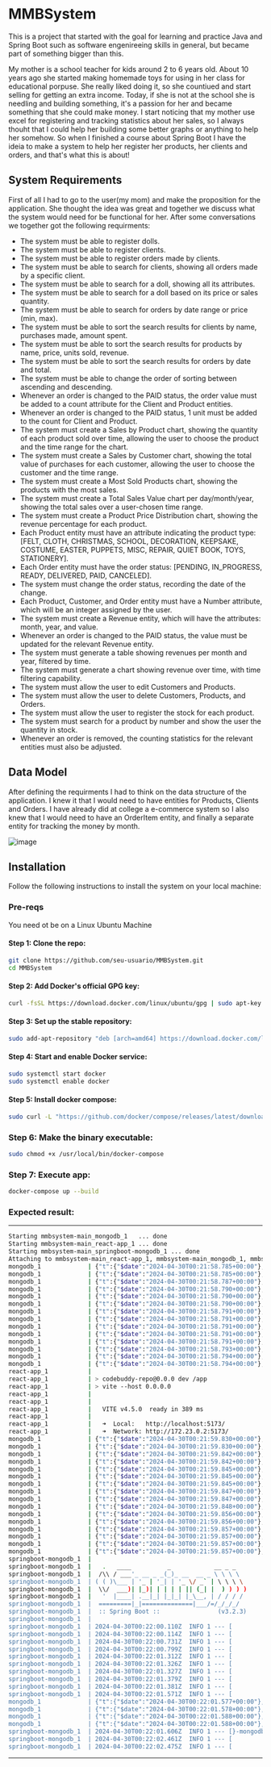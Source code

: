 # MMBSystem

This is a project that started with the goal for learning and practice Java and Spring Boot such as software engenireeing skills in general, but became part of something bigger than this.

My mother is a school teacher for kids around 2 to 6 years old. About 10 years ago she started making homemade toys for using in her class for educational porpuse. She really liked doing it, so she countiued and start selling for getting an extra income. Today, if she is not at the school she is needling and building something, it's a passion for her and became something that she could make money. I start noticing that my mother use excel for registering and tracking statistics about her sales, so I always thouht that I could help her building some better graphs or anything to help her somehow. So when I finished a course about Spring Boot I have the ideia to make a system to help her register her products, her clients and orders, and that's what this is about!

## System Requirements 

First of all I had to go to the user(my mom) and make the proposition for the application. She thought the idea was great and together we discuss what the system would need for be functional for her. After some conversations we together got the following requirments:

- The system must be able to register dolls.
- The system must be able to register clients.
- The system must be able to register orders made by clients.
- The system must be able to search for clients, showing all orders made by a specific client.
- The system must be able to search for a doll, showing all its attributes.
- The system must be able to search for a doll based on its price or sales quantity.
- The system must be able to search for orders by date range or price (min, max).
- The system must be able to sort the search results for clients by name, purchases made, amount spent.
- The system must be able to sort the search results for products by name, price, units sold, revenue.
- The system must be able to sort the search results for orders by date and total.
- The system must be able to change the order of sorting between ascending and descending.
- Whenever an order is changed to the PAID status, the order value must be added to a count attribute for the Client and Product entities.
-  Whenever an order is changed to the PAID status, 1 unit must be added to the count for Client and Product.
- The system must create a Sales by Product chart, showing the quantity of each product sold over time, allowing the user to choose the product and the time range for the chart.
- The system must create a Sales by Customer chart, showing the total value of purchases for each customer, allowing the user to choose the customer and the time range.
- The system must create a Most Sold Products chart, showing the products with the most sales.
- The system must create a Total Sales Value chart per day/month/year, showing the total sales over a user-chosen time range.
- The system must create a Product Price Distribution chart, showing the revenue percentage for each product.
- Each Product entity must have an attribute indicating the product type: [FELT, CLOTH, CHRISTMAS, SCHOOL, DECORATION, KEEPSAKE, COSTUME, EASTER, PUPPETS, MISC, REPAIR, QUIET BOOK, TOYS, STATIONERY].
- Each Order entity must have the order status: [PENDING, IN_PROGRESS, READY, DELIVERED, PAID, CANCELED].
- The system must change the order status, recording the date of the change.
- Each Product, Customer, and Order entity must have a Number attribute, which will be an integer assigned by the user.
- The system must create a Revenue entity, which will have the attributes: month, year, and value.
- Whenever an order is changed to the PAID status, the value must be updated for the relevant Revenue entity.
- The system must generate a table showing revenues per month and year, filtered by time.
- The system must generate a chart showing revenue over time, with time filtering capability.
- The system must allow the user to edit Customers and Products.
- The system must allow the user to delete Customers, Products, and Orders.
- The system must allow the user to register the stock for each product.
- The system must search for a product by number and show the user the quantity in stock.
- Whenever an order is removed, the counting statistics for the relevant entities must also be adjusted.

## Data Model

After defining the requirments I had to think on the data structure of the application. I knew it that I would need to have entities for Products, Clients and Orders. I have already did at college a e-commerce system so I also knew that I would need to have an OrderItem entity, and finally a separate entity for tracking the money by month.

![image](https://github.com/enzomaneira/MMBSystem/assets/62163206/86922eb2-7392-47fa-84e9-7b6b04573ce1)


## Installation

Follow the following instructions to install the system on your local machine:

### Pre-reqs

You need ot be on a Linux Ubuntu Machine

#### Step 1: Clone the repo:

```bash
git clone https://github.com/seu-usuario/MMBSystem.git
cd MMBSystem
```
#### Step 2: Add Docker's official GPG key:

```bash
curl -fsSL https://download.docker.com/linux/ubuntu/gpg | sudo apt-key add -
```

#### Step 3: Set up the stable repository:

```bash
sudo add-apt-repository "deb [arch=amd64] https://download.docker.com/linux/ubuntu $(lsb_release -cs) stable"  # For Debian/Ubuntu-based systems
```

#### Step 4: Start and enable Docker service:

```bash
sudo systemctl start docker
sudo systemctl enable docker
```


#### Step 5: Install docker compose:

```bash
sudo curl -L "https://github.com/docker/compose/releases/latest/download/docker-compose-$(uname -s)-$(uname -m)" -o /usr/local/bin/docker-compose
```

### Step 6: Make the binary executable:

```bash
sudo chmod +x /usr/local/bin/docker-compose
```

### Step 7: Execute app:

```bash
docker-compose up --build
```

### Expected result:

-----------------------------------------------------------------------------------------------------------------------------------------------------------------------------------------------------------------------------------------------

```bash
Starting mmbsystem-main_mongodb_1   ... done
Starting mmbsystem-main_react-app_1 ... done
Starting mmbsystem-main_springboot-mongodb_1 ... done
Attaching to mmbsystem-main_react-app_1, mmbsystem-main_mongodb_1, mmbsystem-main_springboot-mongodb_1
mongodb_1             | {"t":{"$date":"2024-04-30T00:21:58.785+00:00"},"s":"I",  "c":"CONTROL",  "id":23285,   "ctx":"main","msg":"Automatically disabling TLS 1.0, to force-enable TLS 1.0 specify --sslDisabledProtocols 'none'"}
mongodb_1             | {"t":{"$date":"2024-04-30T00:21:58.785+00:00"},"s":"I",  "c":"NETWORK",  "id":4915701, "ctx":"main","msg":"Initialized wire specification","attr":{"spec":{"incomingExternalClient":{"minWireVersion":0,"maxWireVersion":21},"incomingInternalClient":{"minWireVersion":0,"maxWireVersion":21},"outgoing":{"minWireVersion":6,"maxWireVersion":21},"isInternalClient":true}}}
mongodb_1             | {"t":{"$date":"2024-04-30T00:21:58.787+00:00"},"s":"I",  "c":"NETWORK",  "id":4648601, "ctx":"main","msg":"Implicit TCP FastOpen unavailable. If TCP FastOpen is required, set tcpFastOpenServer, tcpFastOpenClient, and tcpFastOpenQueueSize."}
mongodb_1             | {"t":{"$date":"2024-04-30T00:21:58.790+00:00"},"s":"I",  "c":"REPL",     "id":5123008, "ctx":"main","msg":"Successfully registered PrimaryOnlyService","attr":{"service":"TenantMigrationDonorService","namespace":"config.tenantMigrationDonors"}}
mongodb_1             | {"t":{"$date":"2024-04-30T00:21:58.790+00:00"},"s":"I",  "c":"REPL",     "id":5123008, "ctx":"main","msg":"Successfully registered PrimaryOnlyService","attr":{"service":"TenantMigrationRecipientService","namespace":"config.tenantMigrationRecipients"}}
mongodb_1             | {"t":{"$date":"2024-04-30T00:21:58.790+00:00"},"s":"I",  "c":"CONTROL",  "id":5945603, "ctx":"main","msg":"Multi threading initialized"}
mongodb_1             | {"t":{"$date":"2024-04-30T00:21:58.791+00:00"},"s":"I",  "c":"TENANT_M", "id":7091600, "ctx":"main","msg":"Starting TenantMigrationAccessBlockerRegistry"}
mongodb_1             | {"t":{"$date":"2024-04-30T00:21:58.791+00:00"},"s":"I",  "c":"CONTROL",  "id":4615611, "ctx":"initandlisten","msg":"MongoDB starting","attr":{"pid":1,"port":27017,"dbPath":"/data/db","architecture":"64-bit","host":"7290ccc9a1bc"}}
mongodb_1             | {"t":{"$date":"2024-04-30T00:21:58.791+00:00"},"s":"I",  "c":"CONTROL",  "id":23403,   "ctx":"initandlisten","msg":"Build Info","attr":{"buildInfo":{"version":"7.0.8","gitVersion":"c5d33e55ba38d98e2f48765ec4e55338d67a4a64","openSSLVersion":"OpenSSL 3.0.2 15 Mar 2022","modules":[],"allocator":"tcmalloc","environment":{"distmod":"ubuntu2204","distarch":"x86_64","target_arch":"x86_64"}}}}
mongodb_1             | {"t":{"$date":"2024-04-30T00:21:58.791+00:00"},"s":"I",  "c":"CONTROL",  "id":51765,   "ctx":"initandlisten","msg":"Operating System","attr":{"os":{"name":"Ubuntu","version":"22.04"}}}
mongodb_1             | {"t":{"$date":"2024-04-30T00:21:58.791+00:00"},"s":"I",  "c":"CONTROL",  "id":21951,   "ctx":"initandlisten","msg":"Options set by command line","attr":{"options":{"net":{"bindIp":"*"}}}}
mongodb_1             | {"t":{"$date":"2024-04-30T00:21:58.793+00:00"},"s":"I",  "c":"STORAGE",  "id":22270,   "ctx":"initandlisten","msg":"Storage engine to use detected by data files","attr":{"dbpath":"/data/db","storageEngine":"wiredTiger"}}
mongodb_1             | {"t":{"$date":"2024-04-30T00:21:58.794+00:00"},"s":"I",  "c":"STORAGE",  "id":22297,   "ctx":"initandlisten","msg":"Using the XFS filesystem is strongly recommended with the WiredTiger storage engine. See http://dochub.mongodb.org/core/prodnotes-filesystem","tags":["startupWarnings"]}
mongodb_1             | {"t":{"$date":"2024-04-30T00:21:58.794+00:00"},"s":"I",  "c":"STORAGE",  "id":22315,   "ctx":"initandlisten","msg":"Opening WiredTiger","attr":{"config":"create,cache_size=3342M,session_max=33000,eviction=(threads_min=4,threads_max=4),config_base=false,statistics=(fast),log=(enabled=true,remove=true,path=journal,compressor=snappy),builtin_extension_config=(zstd=(compression_level=6)),file_manager=(close_idle_time=600,close_scan_interval=10,close_handle_minimum=2000),statistics_log=(wait=0),json_output=(error,message),verbose=[recovery_progress:1,checkpoint_progress:1,compact_progress:1,backup:0,checkpoint:0,compact:0,evict:0,history_store:0,recovery:0,rts:0,salvage:0,tiered:0,timestamp:0,transaction:0,verify:0,log:0],"}}
react-app_1           | 
react-app_1           | > codebuddy-repo@0.0.0 dev /app
react-app_1           | > vite --host 0.0.0.0
react-app_1           | 
react-app_1           | 
react-app_1           |   VITE v4.5.0  ready in 389 ms
react-app_1           | 
react-app_1           |   ➜  Local:   http://localhost:5173/
react-app_1           |   ➜  Network: http://172.23.0.2:5173/
mongodb_1             | {"t":{"$date":"2024-04-30T00:21:59.830+00:00"},"s":"I",  "c":"STORAGE",  "id":4795906, "ctx":"initandlisten","msg":"WiredTiger opened","attr":{"durationMillis":1036}}
mongodb_1             | {"t":{"$date":"2024-04-30T00:21:59.830+00:00"},"s":"I",  "c":"RECOVERY", "id":23987,   "ctx":"initandlisten","msg":"WiredTiger recoveryTimestamp","attr":{"recoveryTimestamp":{"$timestamp":{"t":0,"i":0}}}}
mongodb_1             | {"t":{"$date":"2024-04-30T00:21:59.842+00:00"},"s":"W",  "c":"CONTROL",  "id":22120,   "ctx":"initandlisten","msg":"Access control is not enabled for the database. Read and write access to data and configuration is unrestricted","tags":["startupWarnings"]}
mongodb_1             | {"t":{"$date":"2024-04-30T00:21:59.842+00:00"},"s":"W",  "c":"CONTROL",  "id":5123300, "ctx":"initandlisten","msg":"vm.max_map_count is too low","attr":{"currentValue":65530,"recommendedMinimum":1677720,"maxConns":838860},"tags":["startupWarnings"]}
mongodb_1             | {"t":{"$date":"2024-04-30T00:21:59.845+00:00"},"s":"I",  "c":"NETWORK",  "id":4915702, "ctx":"initandlisten","msg":"Updated wire specification","attr":{"oldSpec":{"incomingExternalClient":{"minWireVersion":0,"maxWireVersion":21},"incomingInternalClient":{"minWireVersion":0,"maxWireVersion":21},"outgoing":{"minWireVersion":6,"maxWireVersion":21},"isInternalClient":true},"newSpec":{"incomingExternalClient":{"minWireVersion":0,"maxWireVersion":21},"incomingInternalClient":{"minWireVersion":21,"maxWireVersion":21},"outgoing":{"minWireVersion":21,"maxWireVersion":21},"isInternalClient":true}}}
mongodb_1             | {"t":{"$date":"2024-04-30T00:21:59.845+00:00"},"s":"I",  "c":"REPL",     "id":5853300, "ctx":"initandlisten","msg":"current featureCompatibilityVersion value","attr":{"featureCompatibilityVersion":"7.0","context":"startup"}}
mongodb_1             | {"t":{"$date":"2024-04-30T00:21:59.845+00:00"},"s":"I",  "c":"STORAGE",  "id":5071100, "ctx":"initandlisten","msg":"Clearing temp directory"}
mongodb_1             | {"t":{"$date":"2024-04-30T00:21:59.847+00:00"},"s":"I",  "c":"CONTROL",  "id":6608200, "ctx":"initandlisten","msg":"Initializing cluster server parameters from disk"}
mongodb_1             | {"t":{"$date":"2024-04-30T00:21:59.847+00:00"},"s":"I",  "c":"CONTROL",  "id":20536,   "ctx":"initandlisten","msg":"Flow Control is enabled on this deployment"}
mongodb_1             | {"t":{"$date":"2024-04-30T00:21:59.848+00:00"},"s":"I",  "c":"FTDC",     "id":20625,   "ctx":"initandlisten","msg":"Initializing full-time diagnostic data capture","attr":{"dataDirectory":"/data/db/diagnostic.data"}}
mongodb_1             | {"t":{"$date":"2024-04-30T00:21:59.856+00:00"},"s":"I",  "c":"REPL",     "id":6015317, "ctx":"initandlisten","msg":"Setting new configuration state","attr":{"newState":"ConfigReplicationDisabled","oldState":"ConfigPreStart"}}
mongodb_1             | {"t":{"$date":"2024-04-30T00:21:59.856+00:00"},"s":"I",  "c":"STORAGE",  "id":22262,   "ctx":"initandlisten","msg":"Timestamp monitor starting"}
mongodb_1             | {"t":{"$date":"2024-04-30T00:21:59.857+00:00"},"s":"I",  "c":"NETWORK",  "id":23015,   "ctx":"listener","msg":"Listening on","attr":{"address":"/tmp/mongodb-27017.sock"}}
mongodb_1             | {"t":{"$date":"2024-04-30T00:21:59.857+00:00"},"s":"I",  "c":"NETWORK",  "id":23015,   "ctx":"listener","msg":"Listening on","attr":{"address":"0.0.0.0"}}
mongodb_1             | {"t":{"$date":"2024-04-30T00:21:59.857+00:00"},"s":"I",  "c":"NETWORK",  "id":23016,   "ctx":"listener","msg":"Waiting for connections","attr":{"port":27017,"ssl":"off"}}
mongodb_1             | {"t":{"$date":"2024-04-30T00:21:59.857+00:00"},"s":"I",  "c":"CONTROL",  "id":8423403, "ctx":"initandlisten","msg":"mongod startup complete","attr":{"Summary of time elapsed":{"Startup from clean shutdown?":true,"Statistics":{"Transport layer setup":"0 ms","Run initial syncer crash recovery":"0 ms","Create storage engine lock file in the data directory":"0 ms","Get metadata describing storage engine":"0 ms","Validate options in metadata against current startup options":"0 ms","Create storage engine":"1038 ms","Write current PID to file":"10 ms","Initialize FCV before rebuilding indexes":"3 ms","Drop abandoned idents and get back indexes that need to be rebuilt or builds that need to be restarted":"0 ms","Rebuild indexes for collections":"0 ms","Load cluster parameters from disk for a standalone":"0 ms","Build user and roles graph":"0 ms","Set up the background thread pool responsible for waiting for opTimes to be majority committed":"1 ms","Initialize information needed to make a mongod instance shard aware":"0 ms","Start up the replication coordinator":"2 ms","Start transport layer":"0 ms","_initAndListen total elapsed time":"1066 ms"}}}}
springboot-mongodb_1  | 
springboot-mongodb_1  |   .   ____          _            __ _ _
springboot-mongodb_1  |  /\\ / ___'_ __ _ _(_)_ __  __ _ \ \ \ \
springboot-mongodb_1  | ( ( )\___ | '_ | '_| | '_ \/ _` | \ \ \ \
springboot-mongodb_1  |  \\/  ___)| |_)| | | | | || (_| |  ) ) ) )
springboot-mongodb_1  |   '  |____| .__|_| |_|_| |_\__, | / / / /
springboot-mongodb_1  |  =========|_|==============|___/=/_/_/_/
springboot-mongodb_1  |  :: Spring Boot ::                (v3.2.3)
springboot-mongodb_1  | 
springboot-mongodb_1  | 2024-04-30T00:22:00.110Z  INFO 1 --- [           main] c.m.mongoproject.demo.DemoApplication    : Starting DemoApplication v0.0.1-SNAPSHOT using Java 17-ea with PID 1 (/app/app.jar started by root in /app)
springboot-mongodb_1  | 2024-04-30T00:22:00.114Z  INFO 1 --- [           main] c.m.mongoproject.demo.DemoApplication    : No active profile set, falling back to 1 default profile: "default"
springboot-mongodb_1  | 2024-04-30T00:22:00.731Z  INFO 1 --- [           main] .s.d.r.c.RepositoryConfigurationDelegate : Bootstrapping Spring Data MongoDB repositories in DEFAULT mode.
springboot-mongodb_1  | 2024-04-30T00:22:00.799Z  INFO 1 --- [           main] .s.d.r.c.RepositoryConfigurationDelegate : Finished Spring Data repository scanning in 64 ms. Found 5 MongoDB repository interfaces.
springboot-mongodb_1  | 2024-04-30T00:22:01.312Z  INFO 1 --- [           main] o.s.b.w.embedded.tomcat.TomcatWebServer  : Tomcat initialized with port 8080 (http)
springboot-mongodb_1  | 2024-04-30T00:22:01.326Z  INFO 1 --- [           main] o.apache.catalina.core.StandardService   : Starting service [Tomcat]
springboot-mongodb_1  | 2024-04-30T00:22:01.327Z  INFO 1 --- [           main] o.apache.catalina.core.StandardEngine    : Starting Servlet engine: [Apache Tomcat/10.1.19]
springboot-mongodb_1  | 2024-04-30T00:22:01.379Z  INFO 1 --- [           main] o.a.c.c.C.[Tomcat].[localhost].[/]       : Initializing Spring embedded WebApplicationContext
springboot-mongodb_1  | 2024-04-30T00:22:01.381Z  INFO 1 --- [           main] w.s.c.ServletWebServerApplicationContext : Root WebApplicationContext: initialization completed in 1186 ms
springboot-mongodb_1  | 2024-04-30T00:22:01.571Z  INFO 1 --- [           main] org.mongodb.driver.client                : MongoClient with metadata {"driver": {"name": "mongo-java-driver|sync|spring-boot", "version": "4.11.1"}, "os": {"type": "Linux", "name": "Linux", "architecture": "amd64", "version": "6.5.0-28-generic"}, "platform": "Java/Oracle Corporation/17-ea+14"} created with settings MongoClientSettings{readPreference=primary, writeConcern=WriteConcern{w=null, wTimeout=null ms, journal=null}, retryWrites=true, retryReads=true, readConcern=ReadConcern{level=null}, credential=null, transportSettings=null, streamFactoryFactory=null, commandListeners=[], codecRegistry=ProvidersCodecRegistry{codecProviders=[ValueCodecProvider{}, BsonValueCodecProvider{}, DBRefCodecProvider{}, DBObjectCodecProvider{}, DocumentCodecProvider{}, CollectionCodecProvider{}, IterableCodecProvider{}, MapCodecProvider{}, GeoJsonCodecProvider{}, GridFSFileCodecProvider{}, Jsr310CodecProvider{}, JsonObjectCodecProvider{}, BsonCodecProvider{}, EnumCodecProvider{}, com.mongodb.client.model.mql.ExpressionCodecProvider@49e4c2d5, com.mongodb.Jep395RecordCodecProvider@24a2e565, com.mongodb.KotlinCodecProvider@3e36b7a0]}, loggerSettings=LoggerSettings{maxDocumentLength=1000}, clusterSettings={hosts=[mongodb:27017], srvServiceName=mongodb, mode=SINGLE, requiredClusterType=UNKNOWN, requiredReplicaSetName='null', serverSelector='null', clusterListeners='[]', serverSelectionTimeout='30000 ms', localThreshold='15 ms'}, socketSettings=SocketSettings{connectTimeoutMS=10000, readTimeoutMS=0, receiveBufferSize=0, proxySettings=ProxySettings{host=null, port=null, username=null, password=null}}, heartbeatSocketSettings=SocketSettings{connectTimeoutMS=10000, readTimeoutMS=10000, receiveBufferSize=0, proxySettings=ProxySettings{host=null, port=null, username=null, password=null}}, connectionPoolSettings=ConnectionPoolSettings{maxSize=100, minSize=0, maxWaitTimeMS=120000, maxConnectionLifeTimeMS=0, maxConnectionIdleTimeMS=0, maintenanceInitialDelayMS=0, maintenanceFrequencyMS=60000, connectionPoolListeners=[], maxConnecting=2}, serverSettings=ServerSettings{heartbeatFrequencyMS=10000, minHeartbeatFrequencyMS=500, serverListeners='[]', serverMonitorListeners='[]'}, sslSettings=SslSettings{enabled=false, invalidHostNameAllowed=false, context=null}, applicationName='null', compressorList=[], uuidRepresentation=JAVA_LEGACY, serverApi=null, autoEncryptionSettings=null, dnsClient=null, inetAddressResolver=null, contextProvider=null}
mongodb_1             | {"t":{"$date":"2024-04-30T00:22:01.577+00:00"},"s":"I",  "c":"NETWORK",  "id":22943,   "ctx":"listener","msg":"Connection accepted","attr":{"remote":"172.23.0.4:41790","uuid":{"uuid":{"$uuid":"472b2433-c824-4350-aebf-d202ec58b108"}},"connectionId":1,"connectionCount":1}}
mongodb_1             | {"t":{"$date":"2024-04-30T00:22:01.578+00:00"},"s":"I",  "c":"NETWORK",  "id":22943,   "ctx":"listener","msg":"Connection accepted","attr":{"remote":"172.23.0.4:41792","uuid":{"uuid":{"$uuid":"3c9db9d1-bdf9-4c1c-9b45-ba9c22e02476"}},"connectionId":2,"connectionCount":2}}
mongodb_1             | {"t":{"$date":"2024-04-30T00:22:01.588+00:00"},"s":"I",  "c":"NETWORK",  "id":51800,   "ctx":"conn1","msg":"client metadata","attr":{"remote":"172.23.0.4:41790","client":"conn1","negotiatedCompressors":[],"doc":{"driver":{"name":"mongo-java-driver|sync|spring-boot","version":"4.11.1"},"os":{"type":"Linux","name":"Linux","architecture":"amd64","version":"6.5.0-28-generic"},"platform":"Java/Oracle Corporation/17-ea+14"}}}
mongodb_1             | {"t":{"$date":"2024-04-30T00:22:01.588+00:00"},"s":"I",  "c":"NETWORK",  "id":51800,   "ctx":"conn2","msg":"client metadata","attr":{"remote":"172.23.0.4:41792","client":"conn2","negotiatedCompressors":[],"doc":{"driver":{"name":"mongo-java-driver|sync|spring-boot","version":"4.11.1"},"os":{"type":"Linux","name":"Linux","architecture":"amd64","version":"6.5.0-28-generic"},"platform":"Java/Oracle Corporation/17-ea+14"}}}
springboot-mongodb_1  | 2024-04-30T00:22:01.606Z  INFO 1 --- [}-mongodb:27017] org.mongodb.driver.cluster               : Monitor thread successfully connected to server with description ServerDescription{address=mongodb:27017, type=STANDALONE, state=CONNECTED, ok=true, minWireVersion=0, maxWireVersion=21, maxDocumentSize=16777216, logicalSessionTimeoutMinutes=30, roundTripTimeNanos=26565995}
springboot-mongodb_1  | 2024-04-30T00:22:02.461Z  INFO 1 --- [           main] o.s.b.w.embedded.tomcat.TomcatWebServer  : Tomcat started on port 8080 (http) with context path ''
springboot-mongodb_1  | 2024-04-30T00:22:02.475Z  INFO 1 --- [           main] c.m.mongoproject.demo.DemoApplication    : Started DemoApplication in 3.066 seconds (process running for 3.764)
```
-------------------------------------------------------------------------------------------------------------------------------------------------------------------------------------------------------------------------------------------------
